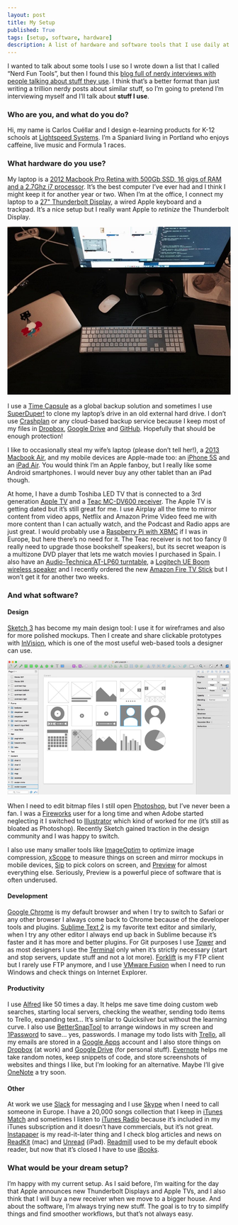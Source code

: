 ```yaml
---
layout: post
title: My Setup
published: True
tags: [setup, software, hardware]
description: A list of hardware and software tools that I use daily at work and at home.
---
```


<p>I wanted to talk about some tools I use so I wrote down a list that I called &#8220;Nerd Fun Tools&#8221;, but then I found this <a href="http://usesthis.com/">blog full of nerdy interviews with people talking about stuff they use</a>. I think that&#8217;s a better format than just writing a trillion nerdy posts about similar stuff, so I&#8217;m going to pretend I&#8217;m interviewing myself and I&#8217;ll talk about <strong>stuff I use</strong>.</p>
<!--more-->
<h3>Who are you, and what do you do?</h3>
<p>Hi, my name is Carlos Cuéllar and I design e-learning products for K-12 schools at <a href="http://lightspeedsystems.com/">Lightspeed Systems</a>. I&#8217;m a Spaniard living in Portland who enjoys caffeine, live music and Formula 1 races.</p>
<h3>What hardware do you use?</h3>
<p>My laptop is a <a href="http://support.apple.com/kb/sp653">2012 Macbook Pro Retina with 500Gb <span class="caps">SSD</span>, 16 gigs of <span class="caps">RAM</span> and a 2.7Ghz i7 processor</a>. It&#8217;s the best computer I&#8217;ve ever had and I think I might keep it for another year or two. When I&#8217;m at the office, I connect my laptop to a <a href="https://www.apple.com/displays/">27&quot; Thunderbolt Display</a>, a wired Apple keyboard and a trackpad. It&#8217;s a nice setup but I really want Apple to <em>retinize</em> the Thunderbolt Display.</p>
<p><img src="/images/my_mac.jpg" title="My Macbook Pro" alt="My Macbook Pro" /></p>
<p>I use a <a href="https://www.apple.com/airport-time-capsule/">Time Capsule</a> as a global backup solution and sometimes I use <a href="http://www.shirt-pocket.com/SuperDuper/SuperDuperDescription.html">SuperDuper!</a> to clone my laptop&#8217;s drive in an old external hard drive. I don&#8217;t use <a href="http://www.code42.com/crashplan/">Crashplan</a> or any cloud-based backup service because I keep most of my files in <a href="https://www.dropbox.com">Dropbox</a>, <a href="https://drive.google.com">Google Drive</a> and <a href="https://www.github.com">GitHub</a>. Hopefully that should be enough protection!</p>
<p>I like to occasionally steal my wife&#8217;s laptop (please don&#8217;t tell her!), a <a href="http://support.apple.com/kb/sp678">2013 Macbook Air</a>, and my mobile devices are Apple-made too: an <a href="https://www.apple.com/iphone-5s/specs/">iPhone 5S</a> and an <a href="https://www.apple.com/ipad-air/specs/">iPad Air</a>. You would think I&#8217;m an Apple fanboy, but I really like some Android smartphones. I would never buy any other tablet than an iPad though.</p>
<p>At home, I have a dumb Toshiba <span class="caps">LED</span> TV that is connected to a 3rd generation <a href="https://www.apple.com/appletv/">Apple TV</a> and a <a href="http://www.teac.com/product/mc-dv600/">Teac MC-DV600 receiver</a>. The Apple TV is getting dated but it&#8217;s still great for me. I use Airplay all the time to mirror content from video apps, Netflix and Amazon Prime Video feed me with more content than I can actually watch, and the Podcast and Radio apps are just great. I would probably use a <a href="http://www.raspbmc.com/">Raspberry Pi with <span class="caps">XBMC</span></a> if I was in Europe, but here there&#8217;s no need for it. The Teac receiver is not too fancy (I really need to upgrade those bookshelf speakers), but its secret weapon is a multizone <span class="caps">DVD</span> player that lets me watch movies I purchased in Spain. I also have an <a href="http://www.audio-technica.com/cms/turntables/9a7f42b88ee1e14b/index.html">Audio-Technica AT-LP60 turntable</a>, a <a href="http://www.ultimateears.com/en-us/boom">Logitech UE Boom wireless speaker</a> and I recently ordered the new <a href="http://www.amazon.com/Amazon-W87CUN-Fire-TV-Stick/dp/B00GDQ0RMG">Amazon Fire TV Stick</a> but I won&#8217;t get it for another two weeks.</p>
<h3>And what software?</h3>
<h4>Design</h4>
<p><a href="http://bohemiancoding.com/sketch/">Sketch 3</a> has become my main design tool: I use it for wireframes and also for more polished mockups. Then I create and share clickable prototypes with <a href="http://www.invisionapp.com/">InVision</a>, which is one of the most useful web-based tools a designer can use.</p>
<p><img src="/images/sketch3.jpg" title="Sketch 3" alt="Sketch 3" /></p>
<p>When I need to edit bitmap files I still open <a href="http://www.adobe.com/products/photoshop.html">Photoshop</a>, but I&#8217;ve never been a fan. I was a <a href="https://creative.adobe.com/products/fireworks">Fireworks</a> user for a long time and when Adobe started neglecting it I switched to <a href="http://www.adobe.com/products/illustrator.html">Illustrator</a> which kind of worked for me (it&#8217;s still as bloated as Photoshop). Recently Sketch gained traction in the design community and I was happy to switch.</p>
<p>I also use many smaller tools like <a href="https://imageoptim.com/">ImageOptim</a> to optimize image compression, <a href="http://xscopeapp.com/">xScope</a> to measure things on screen and mirror mockups in mobile devices, <a href="http://theolabrothers.com/sip/">Sip</a> to pick colors on screen, and <a href="http://support.apple.com/en-us/HT2506">Preview</a> for almost everything else. Seriously, Preview is a powerful piece of software that is often underused.</p>
<h4>Development</h4>
<p><a href="https://www.google.com/chrome">Google Chrome</a> is my default browser and when I try to switch to Safari or any other browser I always come back to Chrome because of the developer tools and plugins. <a href="http://www.sublimetext.com/">Sublime Text 2</a> is my favorite text editor and similarly, when I try any other editor I always end up back in Sublime because it&#8217;s faster and it has more and better plugins. For Git purposes I use <a href="http://www.git-tower.com/">Tower</a> and as most designers I use the <a href="http://en.wikipedia.org/wiki/Terminal_(OS_X)">Terminal</a> only when it&#8217;s strictly necessary (start and stop servers, update stuff and not a lot more). <a href="http://www.binarynights.com/forklift/">Forklift</a> is my <span class="caps">FTP</span> client but I rarely use <span class="caps">FTP</span> anymore, and I use <a href="http://www.vmware.com/products/fusion">VMware Fusion</a> when I need to run Windows and check things on Internet Explorer.</p>
<h4>Productivity</h4>
<p>I use <a href="http://www.alfredapp.com/">Alfred</a> like 50 times a day. It helps me save time doing custom web searches, starting local servers, checking the weather, sending todo items to Trello, expanding text&#8230; It&#8217;s similar to Quicksilver but without the learning curve. I also use <a href="https://itunes.apple.com/en/app/bettersnaptool/id417375580?mt=12">BetterSnapTool</a> to arrange windows in my screen and <a href="https://agilebits.com/onepassword">1Password</a> to save&#8230; yes, passwords. I manage my todo lists with <a href="https://trello.com/">Trello</a>, all my emails are stored in a <a href="https://www.google.com/work/apps/business/">Google Apps</a> account and I also store things on <a href="https://www.dropbox.com/">Dropbox</a> (at work) and <a href="https://drive.google.com">Google Drive</a> (for personal stuff). <a href="https://evernote.com/">Evernote</a> helps me take random notes, keep snippets of code, and store screenshots of websites and things I like, but I&#8217;m looking for an alternative. Maybe I&#8217;ll give <a href="http://www.onenote.com/">OneNote</a> a try soon.</p>
<h4>Other</h4>
<p>At work we use <a href="https://slack.com/">Slack</a> for messaging and I use <a href="http://www.skype.com/en/">Skype</a> when I need to call someone in Europe. I have a 20,000 songs collection that I keep in <a href="https://www.apple.com/itunes/itunes-match/">iTunes Match</a> and sometimes I listen to <a href="https://www.apple.com/itunes/itunes-radio/">iTunes Radio</a> because it&#8217;s included in my iTunes subscription and it doesn&#8217;t have commercials, but it&#8217;s not great. <a href="https://www.instapaper.com">Instapaper</a> is my read-it-later thing and I check blog articles and news on <a href="http://readkitapp.com/">ReadKit</a> (mac) and <a href="http://supertop.co/unread/">Unread</a> (iPad). <a href="https://readmill.com/">Readmill</a> used to be my default ebook reader, but now that it&#8217;s closed I have to use <a href="https://www.apple.com/ibooks/">iBooks</a>.</p>
<h3>What would be your dream setup?</h3>
<p>I&#8217;m happy with my current setup. As I said before, I&#8217;m waiting for the day that Apple announces new Thunderbolt Displays and Apple TVs, and I also think that I will buy a new receiver when we move to a bigger house. And about the software, I&#8217;m always trying new stuff. The goal is to try to simplify things and find smoother workflows, but that&#8217;s not always easy.</p>